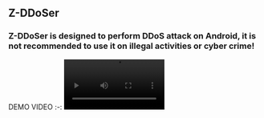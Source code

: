 ## Z-DDoSer
### Z-DDoSer is designed to perform DDoS attack on Android, it is not recommended to use it on illegal activities or cyber crime!

DEMO VIDEO
:-:
<video src='https://github.com/mrz-2196f3/Z-DDoSer/blob/main/Z-DDoSerDEMO_1920x1080.mp4' width=200> </video>
